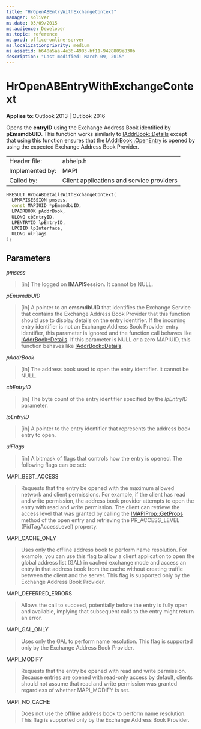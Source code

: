 ```yaml
---
title: "HrOpenABEntryWithExchangeContext" 
manager: soliver
ms.date: 03/09/2015
ms.audience: Developer
ms.topic: reference
ms.prod: office-online-server
ms.localizationpriority: medium
ms.assetid: b640a5aa-4e36-4983-bf11-9428809e830b
description: "Last modified: March 09, 2015"
---
```


# HrOpenABEntryWithExchangeContext

**Applies to**: Outlook 2013 | Outlook 2016
 
Opens the **entryID** using the Exchange Address Book identified by **pEmsmdbUID**. This function works similarly to [IAddrBook::Details](iaddrbook-details.md) except that using this function ensures that the [IAddrBook::OpenEntry](iaddrbook-openentry.md) is opened by using the expected Exchange Address Book Provider.
 
|||
|:-----|:-----|
|Header file:  <br/> |abhelp.h  <br/> |
|Implemented by:  <br/> |MAPI  <br/> |
|Called by:  <br/> |Client applications and service providers  <br/> |

```cpp
HRESULT HrDoABDetailsWithExchangeContext(
  LPMAPISESSION pmsess,
  const MAPIUID *pEmsmdbUID,
  LPADRBOOK pAddrBook,
  ULONG cbEntryID,
  LPENTRYID lpEntryID,
  LPCIID lpInterface,
  ULONG ulFlags
);
```

## Parameters

 _pmsess_
  
> [in] The logged on **IMAPISession**. It cannot be NULL.

 _pEmsmdbUID_
  
> [in] A pointer to an **emsmdbUID** that identifies the Exchange Service that contains the Exchange Address Book Provider that this function should use to display details on the entry identifier. If the incoming entry identifier is not an Exchange Address Book Provider entry identifier, this parameter is ignored and the function call behaves like [IAddrBook::Details](iaddrbook-details.md). If this parameter is NULL or a zero MAPIUID, this function behaves like [IAddrBook::Details](iaddrbook-details.md).

 _pAddrBook_
  
> [in] The address book used to open the entry identifier. It cannot be NULL.

 _cbEntryID_
  
> [in] The byte count of the entry identifier specified by the _lpEntryID_ parameter.

 _lpEntryID_
  
> [in] A pointer to the entry identifier that represents the address book entry to open.

 _ulFlags_
  
> [in] A bitmask of flags that controls how the entry is opened. The following flags can be set:

MAPI_BEST_ACCESS
  
> Requests that the entry be opened with the maximum allowed network and client permissions. For example, if the client has read and write permission, the address book provider attempts to open the entry with read and write permission. The client can retrieve the access level that was granted by calling the [IMAPIProp::GetProps](imapiprop-getprops.md) method of the open entry and retrieving the PR_ACCESS_LEVEL (PidTagAccessLevel) property.

MAPI_CACHE_ONLY
  
> Uses only the offline address book to perform name resolution. For example, you can use this flag to allow a client application to open the global address list (GAL) in cached exchange mode and access an entry in that address book from the cache without creating traffic between the client and the server. This flag is supported only by the Exchange Address Book Provider.

MAPI_DEFERRED_ERRORS
  
> Allows the call to succeed, potentially before the entry is fully open and available, implying that subsequent calls to the entry might return an error.

MAPI_GAL_ONLY
  
> Uses only the GAL to perform name resolution. This flag is supported only by the Exchange Address Book Provider.

MAPI_MODIFY
  
> Requests that the entry be opened with read and write permission. Because entries are opened with read-only access by default, clients should not assume that read and write permission was granted regardless of whether MAPI_MODIFY is set.

MAPI_NO_CACHE
  
> Does not use the offline address book to perform name resolution. This flag is supported only by the Exchange Address Book Provider.
